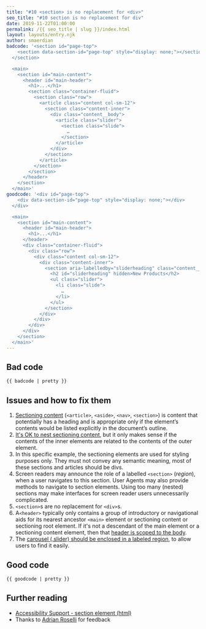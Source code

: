 ```yaml
---
title: "#10 <section> is no replacement for <div>"
seo_title: "#10 section is no replacement for div"
date: 2019-11-22T01:00:00
permalink: /{{ seo_title | slug }}/index.html
layout: layouts/entry.njk
author: smaerdian
badcode: '<section id="page-top">
    <section data-section-id="page-top" style="display: none;"></section>
  </section>

  <main>
    <section id="main-content">
      <header id="main-header">
        <h1>...</h1>
        <section class="container-fluid">
          <section class="row">
            <article class="content col-sm-12">
              <section class="content-inner">
                <div class="content__body">
                  <article class="slider">
                    <section class="slide">
                      …
                    </section>
                  </article>
                </div>
              </section>
            </article>
          </section>
        </section>
      </header>
    </section>
  </main>'
goodcode: '<div id="page-top">
    <div data-section-id="page-top" style="display: none;"></div>
  </div>

  <main>
    <section id="main-content">
      <header id="main-header">
        <h1>...</h1>
      </header>
      <div class="container-fluid">
        <div class="row">
          <div class="content col-sm-12">
            <div class="content-inner">
              <section aria-labelledby="sliderheading" class="content__body">
                <h2 id="sliderheading" hidden>New Products</h2>
                <ul class="slider">
                  <li class="slide">
                    …
                  </li>
                </ul>
              </section>
            </div>
          </div>
        </div>
      </div>
    </section>
  </main>'
---
```



<div class="section bad">

## Bad code

```html
{{ badcode | pretty }}
```
</div>

<div class="section">

## Issues and how to fix them

1. [Sectioning content](https://www.w3.org/TR/html52/sections.html#the-section-element) (`<article>`, `<aside>`, `<nav>`, `<section>`) is content that potentially has a heading and is appropriate only if the element’s contents would be listed explicitly in the document’s outline. 
1. [It's OK to nest sectioning content](https://www.w3.org/TR/html52/sections.html#headings-and-sections), but it only makes sense if the contents of the inner elements are related to the contents of the outer element.
1. In this specific example, the sectioning elements are used for styling purposes only. They must not convey any semantic meaning, most of these sections and articles should be divs.
1. Screen readers may announce the role of a labelled `<section>` (_region_), when a user navigates to this section. User Agents may also provide methods to navigate to section elements. Using too many (nested) sections may make interfaces for screen reader users unnecessarily complicated.
1. `<section>`s are no replacement for `<div>`s.
1. A`<header>` typically only contains a group of introductory or navigational aids for its nearest ancestor `<main>` element or sectioning content or sectioning root element. If it's not a descendant of the main element or a sectioning content element, then that [header is scoped to the body](https://www.w3.org/TR/html52/sections.html#the-header-element). 
1. The [carousel (.slider) should be enclosed in a labeled region](https://www.w3.org/WAI/tutorials/carousels/structure/), to allow users to find it easily.

</div>

<div class="section">

## Good code

```html
{{ goodcode | pretty }}
```
</div>

<div class="section">

## Further reading

* [Accessibility Support - section element (html)](https://a11ysupport.io/tech/html/section_element)
* Thanks to [Adrian Roselli](https://adrianroselli.com/) for feedback

</div>
